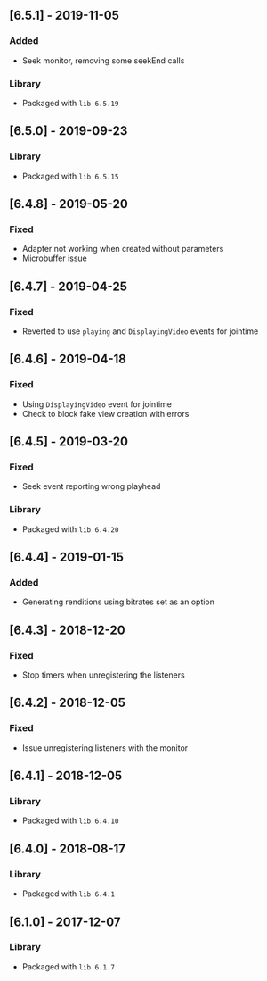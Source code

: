 ## [6.5.1] - 2019-11-05
### Added
- Seek monitor, removing some seekEnd calls
### Library
 - Packaged with `lib 6.5.19`

## [6.5.0] - 2019-09-23
### Library
 - Packaged with `lib 6.5.15`

## [6.4.8] - 2019-05-20
### Fixed
- Adapter not working when created without parameters
- Microbuffer issue

## [6.4.7] - 2019-04-25
### Fixed
- Reverted to use `playing` and `DisplayingVideo` events for jointime

## [6.4.6] - 2019-04-18
### Fixed
- Using `DisplayingVideo` event for jointime
- Check to block fake view creation with errors

## [6.4.5] - 2019-03-20
### Fixed
- Seek event reporting wrong playhead
### Library
- Packaged with `lib 6.4.20`

## [6.4.4] - 2019-01-15
### Added
- Generating renditions using bitrates set as an option

## [6.4.3] - 2018-12-20
### Fixed
- Stop timers when unregistering the listeners

## [6.4.2] - 2018-12-05
### Fixed
- Issue unregistering listeners with the monitor

## [6.4.1] - 2018-12-05
### Library
- Packaged with `lib 6.4.10`

## [6.4.0] - 2018-08-17
### Library
- Packaged with `lib 6.4.1`

## [6.1.0] - 2017-12-07
### Library
- Packaged with `lib 6.1.7`
